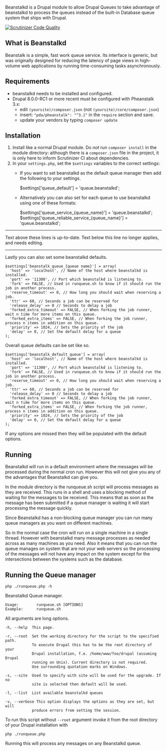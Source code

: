 
Beanstalkd is a Drupal module to allow Drupal Queues to take advantage of 
beanstalkd to process the queues instead of the built-in Database queue system 
that ships with Drupal.

[![Scrutinizer Code Quality](https://scrutinizer-ci.com/g/FGM/beanstalkd/badges/quality-score.png?b=8x-worker)](https://scrutinizer-ci.com/g/FGM/beanstalkd/?branch=8x-worker)

What is Beanstalkd
------------------

Beanstalk is a simple, fast work queue service. Its interface is generic, but 
was originally designed for reducing the latency of page views in high-volume 
web applications by running time-consuming tasks asynchronously.


Requirements
------------

  * beanstalkd needs to be installed and configured.
  * Drupal 8.0.0-RC1 or more recent must be configured with Pheanstalk 3.x:  
    - edit `(yoursite)/composer.json` (not `(yoursite)/core/composer.json`)
    - insert: `"pda/pheanstalk": "^3.1"` in the `require` section and save.
    - update your vendors by typing `composer update`


Installation
------------

  1. Install like a normal Drupal module. Do _not_ run `composer install` in the module directory: although there is a `composer.json` file in the project, it is only here to inform Scrutinizer CI about dependencies.
  2. In your `settings.php`, set the `$settings` variables to the correct settings:
      * If you want to set beanstalkd as the default queue manager then add the following to your settings.

          $settings['queue_default'] = 'queue.beanstalkd';

      * Alternatively you can also set for each queue to use beanstalkd using one of these formats:

          $settings['queue_service_{queue_name}'] = 'queue.beanstalkd';
          $settings['queue_reliable_service_{queue_name}'] = 'queue.beanstalkd';

____

Text above these lines is up-to-date. Text below this line no longer applies, and needs editing.
____

Lastly you can also set some beanstalkd defaults.

    $settings['beanstalk_queue_{queue name}'] = array(
      'host' => 'localhost', // Name of the host where beanstalkd is installed.
      'port' => '11300', // Port which beanstalkd is listening to.
      'fork' => FALSE, // Used in runqueue.sh to know if it should run the job in another process.
      'reserve_timeout' => 0, // How long you should wait when reserving a job.
      'ttr' => 60, // Seconds a job can be reserved for
      'release_delay' => 0 // Seconds to delay a job
      'forked_extra_timeout' => FALSE, // When forking the job runner, wait n time for more items on this queue.
      'forked_extra_items' => FALSE, // When forking the job runner, process n items in addition on this queue.
      'priority' => 1024, // Sets the priority of the job
      'delay' => 0, // Set the default delay for a queue
    );

Overall queue defaults can be set like so.

    $settings['beanstalk_default_queue'] = array(
      'host' => 'localhost', // Name of the host where beanstalkd is installed.
      'port' => '11300', // Port which beanstalkd is listening to.
      'fork' => FALSE, // Used in runqueue.sh to know if it should run the job in another process.
      'reserve_timeout' => 0, // How long you should wait when reserving a job.
      'ttr' => 60, // Seconds a job can be reserved for
      'release_delay' => 0 // Seconds to delay a job
      'forked_extra_timeout' => FALSE, // When forking the job runner, wait n time for more items on this queue.
      'forked_extra_items' => FALSE, // When forking the job runner, process n items in addition on this queue.
      'priority' => 1024, // Sets the priority of the job
      'delay' => 0, // Set the default delay for a queue
    );

If any options are missed then they will be populated with the default options.


Running
-------

Beanstalkd will run in a default environment where the messages will be processed 
during the normal cron run. However this will not give you any of the advantages 
that Beanstalkd can give you.

In the module directory is the runqueue.sh script will process messages as they 
are received. This runs in a shell and uses a blocking method of waiting for the 
messages to be received. This means that as soon as the message has been submitted 
if a queue manager is waiting it will start processing the message quickly.

Since Beanstalkd has a non-blocking queue manager you can run many queue 
managers as you want on different machines.

So in the normal case the cron will run on a single machine in a single thread. 
However with beanstalkd many message processes as needed across as many machines 
as you need. Also it means that you can run the queue manages on system that are 
not your web servers so the processing of the messages will not have any impact 
on the system except for the intersections between the systems such as the database.


Running the Queue manager
-------------------------

    php ./runqueue.php -h

Beanstalkd Queue manager.

    Usage:        runqueue.sh [OPTIONS]
    Example:      runqueue.sh

All arguments are long options.

    -h, --help  This page.
  
    -r, --root  Set the working directory for the script to the specified path.
                To execute Drupal this has to be the root directory of your
                Drupal installation, f.e. /home/www/foo/drupal (assuming Drupal
                running on Unix). Current directory is not required.
                Use surrounding quotation marks on Windows.
  
    -s, --site  Used to specify with site will be used for the upgrade. If no
                site is selected then default will be used.
  
    -l, --list  List available beanstalkd queues
  
    -v, --verbose This option displays the options as they are set, but will
                produce errors from setting the session.

To run this script without `--root` argument invoke it from the root directory
of your Drupal installation with

    php ./runqueue.php

Running this will process any messages on any Beanstalkd queue.
